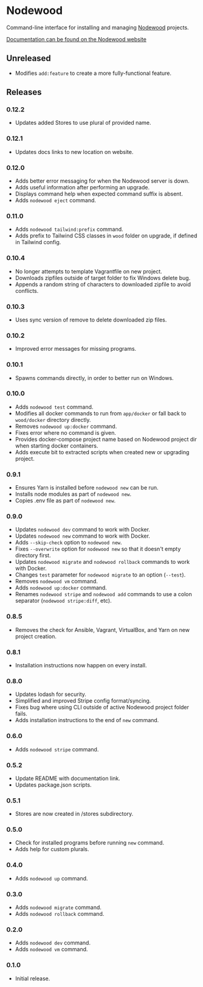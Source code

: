 # Nodewood

Command-line interface for installing and managing [Nodewood](https://nodewood.com) projects.

[Documentation can be found on the Nodewood website](https://nodewood.com/docs/getting-started/cli/)

## Unreleased

- Modifies `add:feature` to create a more fully-functional feature.

## Releases

### 0.12.2

- Updates added Stores to use plural of provided name.

### 0.12.1

- Updates docs links to new location on website.

### 0.12.0

- Adds better error messaging for when the Nodewood server is down.
- Adds useful information after performing an upgrade.
- Displays command help when expected command suffix is absent.
- Adds `nodewood eject` command.

### 0.11.0

- Adds `nodewood tailwind:prefix` command.
- Adds prefix to Tailwind CSS classes in `wood` folder on upgrade, if defined in Tailwind config.

### 0.10.4

- No longer attempts to template Vagrantfile on new project.
- Downloads zipfiles outside of target folder to fix Windows delete bug.
- Appends a random string of characters to downloaded zipfile to avoid conflicts.

### 0.10.3

- Uses sync version of remove to delete downloaded zip files.

### 0.10.2

- Improved error messages for missing programs.

### 0.10.1

- Spawns commands directly, in order to better run on Windows.

### 0.10.0

- Adds `nodewood test` command.
- Modifies all docker commands to run from `app/docker` or fall back to `wood/docker` directory directly.
- Removes `nodewood up:docker` command.
- Fixes error where no command is given.
- Provides docker-compose project name based on Nodewood project dir when starting docker containers.
- Adds execute bit to extracted scripts when created new or upgrading project.

### 0.9.1

- Ensures Yarn is installed before `nodewood new` can be run.
- Installs node modules as part of `nodewood new`.
- Copies .env file as part of `nodewood new`.

### 0.9.0

- Updates `nodewood dev` command to work with Docker.
- Updates `nodewood new` command to work with Docker.
- Adds `--skip-check` option to `nodewood new`.
- Fixes `--overwrite` option for `nodewood new` so that it doesn't empty directory first.
- Updates `nodewood migrate` and `nodewood rollback` commands to work with Docker.
- Changes `test` parameter for `nodewood migrate` to an option (`--test`).
- Removes `nodewood vm` command.
- Adds `nodewood up:docker` command.
- Renames `nodewood stripe` and `nodewood add` commands to use a colon separator (`nodewood stripe:diff`, etc).

### 0.8.5

- Removes the check for Ansible, Vagrant, VirtualBox, and Yarn on new project creation.

### 0.8.1

- Installation instructions now happen on every install.

### 0.8.0

- Updates lodash for security.
- Simplified and improved Stripe config format/syncing.
- Fixes bug where using CLI outside of active Nodewood project folder fails.
- Adds installation instructions to the end of `new` command.

### 0.6.0

- Adds `nodewood stripe` command.

### 0.5.2

- Update README with documentation link.
- Updates package.json scripts.

### 0.5.1

- Stores are now created in /stores subdirectory.

### 0.5.0

- Check for installed programs before running `new` command.
- Adds help for custom plurals.

### 0.4.0

- Adds `nodewood up` command.

### 0.3.0

- Adds `nodewood migrate` command.
- Adds `nodewood rollback` command.

### 0.2.0

- Adds `nodewood dev` command.
- Adds `nodewood vm` command.

### 0.1.0

- Initial release.
